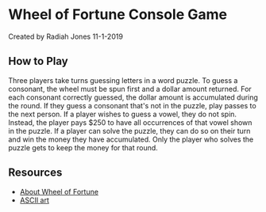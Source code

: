 # Wheel of Fortune Console Game

Created by Radiah Jones 11-1-2019

## How to Play

Three players take turns guessing letters in a word puzzle. To guess a consonant,
the wheel must be spun first and a dollar amount returned. For each consonant
correctly guessed, the dollar amount is accumulated during the round. 
If they guess a consonant that's not in the puzzle, play passes to the next person.
If a player wishes to guess a vowel, they do not spin. Instead, the player pays 
$250 to have all occurrences of that vowel shown in the puzzle. If a player can 
solve the puzzle, they can do so on their turn and win the money they have 
accumulated. Only the player who solves the puzzle gets to keep the money for 
that round.

## Resources
- [About Wheel of Fortune](https://en.wikipedia.org/wiki/Wheel_of_Fortune_(American_game_show))
- [ASCII art](http://www.network-science.de/ascii/)